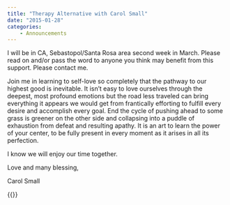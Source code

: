 ```yaml
---
title: "Therapy Alternative with Carol Small"
date: "2015-01-28"
categories:
    - Announcements
---
```


I will be in CA, Sebastopol/Santa Rosa area second week in March. Please read on
and/or pass the word to anyone you think may benefit from this support. Please
contact me.

Join me in learning to self-love so completely that the pathway to our highest
good is inevitable. It isn’t easy to love ourselves through the deepest, most
profound emotions but the road less traveled can bring everything it appears we
would get from frantically efforting to fulfill every desire and accomplish
every goal. End the cycle of pushing ahead to some grass is greener on the other
side and collapsing into a puddle of exhaustion from defeat and resulting
apathy. It is an art to learn the power of your center, to be fully present in
every moment as it arises in all its perfection.

I know we will enjoy our time together.

Love and many blessing,

Carol Small

{{<contactform>}}
